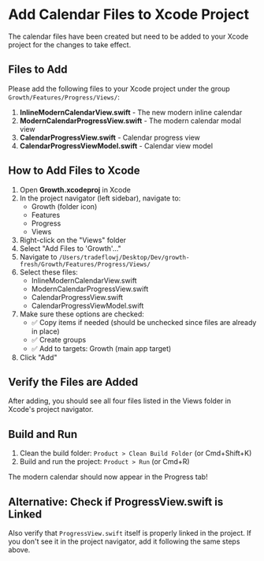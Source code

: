 # Add Calendar Files to Xcode Project

The calendar files have been created but need to be added to your Xcode project for the changes to take effect.

## Files to Add

Please add the following files to your Xcode project under the group `Growth/Features/Progress/Views/`:

1. **InlineModernCalendarView.swift** - The new modern inline calendar
2. **ModernCalendarProgressView.swift** - The modern calendar modal view
3. **CalendarProgressView.swift** - Calendar progress view
4. **CalendarProgressViewModel.swift** - Calendar view model

## How to Add Files to Xcode

1. Open **Growth.xcodeproj** in Xcode
2. In the project navigator (left sidebar), navigate to:
   - Growth (folder icon)
   - Features
   - Progress
   - Views
3. Right-click on the "Views" folder
4. Select "Add Files to 'Growth'..."
5. Navigate to `/Users/tradeflowj/Desktop/Dev/growth-fresh/Growth/Features/Progress/Views/`
6. Select these files:
   - InlineModernCalendarView.swift
   - ModernCalendarProgressView.swift
   - CalendarProgressView.swift
   - CalendarProgressViewModel.swift
7. Make sure these options are checked:
   - ✅ Copy items if needed (should be unchecked since files are already in place)
   - ✅ Create groups
   - ✅ Add to targets: Growth (main app target)
8. Click "Add"

## Verify the Files are Added

After adding, you should see all four files listed in the Views folder in Xcode's project navigator.

## Build and Run

1. Clean the build folder: `Product > Clean Build Folder` (or Cmd+Shift+K)
2. Build and run the project: `Product > Run` (or Cmd+R)

The modern calendar should now appear in the Progress tab!

## Alternative: Check if ProgressView.swift is Linked

Also verify that `ProgressView.swift` itself is properly linked in the project. If you don't see it in the project navigator, add it following the same steps above.